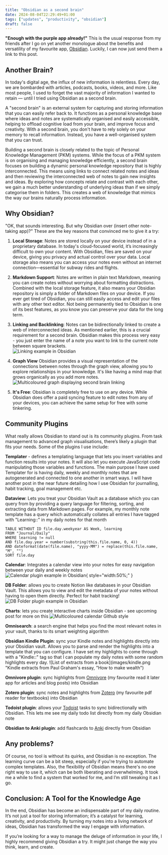 ```yaml
---
title: "Obsidian as a second brain"
date: 2024-08-04T22:29:49+01:00
tags: ["updates", "productivity", "obsidian"]
draft: false
---
```


**"Enough with the purple app already!"** This is the usual response from my friends after I go on yet another monologue about the benefits and versatility of my favourite app, [Obsidian](https://obsidian.md). Luckily, I can now just send them a link to this post.

## Another Brain?

In today's digital age, the influx of new information is relentless. Every day, we are bombarded with articles, podcasts, books, videos, and more. Like most people, I used to forget the vast majority of information I wanted to retain — until I tried using Obsidian as a second brain.

A "second brain" is an external system for capturing and storing information that you can easily refer back to. It functions as a personal knowledge base where ideas and notes are systematically organised and easily accessible, helping to offload cognitive load from your brain, and improve focus and creativity. With a second brain, you don't have to rely solely on your memory to recall information. Instead, you have a well-organised system that you can trust.

Building a second brain is closely related to the topic of Personal Knowledge Management (PKM) systems. While the focus of a PKM system is on organising and managing knowledge efficiently, a second brain focuses on building a dynamic personal knowledge repository that is highly interconnected. This means using links to connect related notes and ideas and then reviewing the interconnected web of notes to gain new insights and ideas. By exploring how concepts relate and contrast with each other, we gain a much better understanding of underlying ideas than if we simply categorise them in folders. This creates a web of knowledge that mimics the way our brains naturally process information.

## Why Obsidian?

"OK, that sounds interesting. But why Obsidian over (insert other note-taking app)?" These are the key reasons that convinced me to give it a try:

1. **Local Storage**: Notes are stored locally on your device instead of in a proprietary database. In today's cloud-focused world, it’s increasingly difficult to own your content. With Obsidian, files are saved on your device, giving you privacy and actual control over your data. Local storage also means you can access your notes even without an internet connection—essential for subway rides and flights.

2. **Markdown Support**: Notes are written in plain text Markdown, meaning you can create notes without worrying about formatting distractions. Combined with the local storage feature, it also means your Obsidian repository is simply a folder of Markdown files on your device. If you ever get tired of Obsidian, you can still easily access and edit your files with any other text editor. Not being permanently tied to Obsidian is one of its best features, as you know you can preserve your data for the long term.

3. **Linking and Backlinking**: Notes can be bidirectionally linked to create a web of interconnected ideas. As mentioned earlier, this is a crucial requirement for a second brain. Obsidian makes this process very easy - you just enter the name of a note you want to link to the current note between square brackets.  
   ![Linking example in Obsidian](images/linking.jpg "Linking example in Obsidian")

4. **Graph View** Obsidian provides a visual representation of the connections between notes through the graph view, allowing you to explore relationships in your knowledge. It's like having a mind map that grows organically as you add more notes.
   ![Multicoloured graph displaying second brain linking](images/graph.png "The graph view of my vault as at July 2024")

5. **It's Free**: Obsidian is completely free to use on any device. While Obsidian does offer a paid syncing feature to edit notes from any of your devices, you can achieve the same setup for free with some tinkering.

## Community Plugins

What really allows Obsidian to stand out is its community plugins. From task management to advanced graph visualisations, there’s likely a plugin that fits your needs. Some of the plugins I use include:

**Templater** - defines a templating language that lets you insert variables and function results into your notes. It will also let you execute JavaScript code manipulating those variables and functions. The main purpose I have used Templater for is having daily, weekly and monthly notes that are autogenerated and connected to one another in smart ways. I will have another post in the near future detailing how I use Obsidian for journalling, habit tracking, goal management etc.

**Dataview**: Lets you treat your Obsidian Vault as a database which you can query from by providing a query language for filtering, sorting, and extracting data from Markdown pages. For example, my monthly note template has a query which automatically collates all entries I have tagged with "Learning::" in my daily notes for that month

```dataview
TABLE WITHOUT ID file.day.weekyear AS Week, learning
FROM "Journal/Daily"
WHERE learning != null
AND file.day.year = number(substring(this.file.name, 0, 4))
AND dateformat(date(file.name), "yyyy-MM") = replace(this.file.name, "M", "")
SORT file.day
```

**Calendar**: Integrates a calendar view into your notes for easy navigation between your daily and weekly notes
![Calendar plugin example in Obsidian](images/calendar.png "Calendar plugin"){ style="width:50%;" }

**DB Folder**: allows you to create Notion like databases in your Obsidian Vault. This allows you to view and edit the metadata of your notes without having to open them directly. Perfect for habit tracking!
![DB Folder plugin example in Obsidian](images/dbfolder.png "DB Folder example showing metadata for my daily notes")

**Charts**: lets you create interactive charts inside Obsidian - see upcoming post for more on this
![Multicoloured calendar Github style](images/charts.png "Charts example in my yearly note")

**Omnisearch**: a search engine that helps you find the most relevant notes in your vault, thanks to its smart weighting algorithm

**Obsidian Kindle Plugin**: sync your Kindle notes and highlights directly into your Obsidian vault. Allows you to parse and render the highlights into a template that you can configure. I have set my highlights to come through with a "Kindle::" tag so that I can populate my daily notes with some random highlights every day.
![List of extracts from a book](images/kindle.png "Kindle extracts from Paul Graham's essay, "How to make wealth")

**Omnivore plugin**: sync highlights from [Omnivore](https://omnivore.app) (my favourite read it later app for articles and blog posts) into Obsidian

**Zotero plugin**: sync notes and highlights from [Zotero](https://www.zotero.org) (my favourite pdf reader for textbooks) into Obsidian

**Todoist plugin**: allows your [Todoist](https://todoist.com) tasks to sync bidirectionally with Obsidian. This lets me see my daily todo list directly from my daily Obsidian note

**Obsidian to Anki plugin**: add flashcards to [Anki](https://apps.ankiweb.net) directly from Obsidian

## Any problems?

Of course, no tool is without its quirks, and Obsidian is no exception. The learning curve can be a bit steep, especially if you're trying to automate complex templates. Also, the flexibility of Obsidian means there's no one right way to use it, which can be both liberating and overwhelming. It took me a while to find a system that worked for me, and I’m still tweaking it as I go.

## Conclusion: A Tool for the Knowledge Age

In the end, Obsidian has become an indispensable part of my daily routine. It’s not just a tool for storing information; it’s a catalyst for learning, creativity, and productivity. By turning my notes into a living network of ideas, Obsidian has transformed the way I engage with information.

If you’re looking for a way to manage the deluge of information in your life, I highly recommend giving Obsidian a try. It might just change the way you think, learn, and create.
